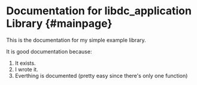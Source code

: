 # Documentation for libdc_application Library                             {#mainpage}

This is the documentation for my simple example library.

It is good documentation because:

1. It exists.
2. I wrote it.
3. Everthing is documented (pretty easy since there's only one function)
